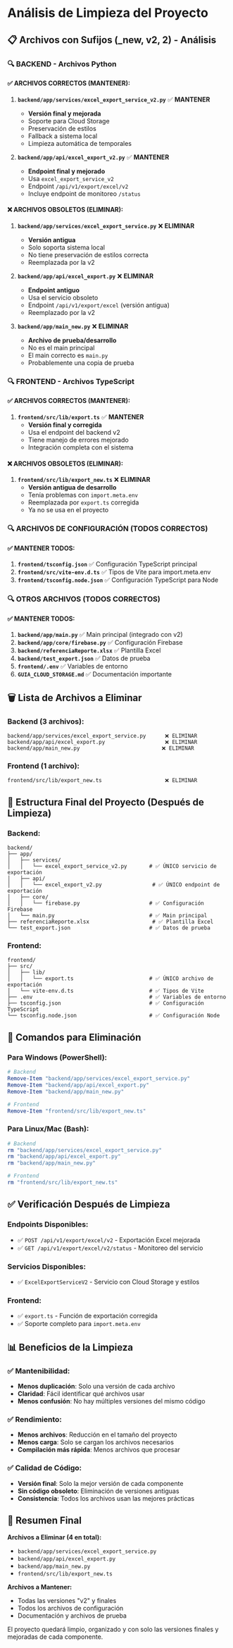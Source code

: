 # Análisis de Limpieza del Proyecto

## 📋 Archivos con Sufijos (_new, v2, 2) - Análisis

### **🔍 BACKEND - Archivos Python**

#### **✅ ARCHIVOS CORRECTOS (MANTENER):**

1. **`backend/app/services/excel_export_service_v2.py`** ✅ **MANTENER**
   - **Versión final y mejorada**
   - Soporte para Cloud Storage
   - Preservación de estilos
   - Fallback a sistema local
   - Limpieza automática de temporales

2. **`backend/app/api/excel_export_v2.py`** ✅ **MANTENER**
   - **Endpoint final y mejorado**
   - Usa `excel_export_service_v2`
   - Endpoint `/api/v1/export/excel/v2`
   - Incluye endpoint de monitoreo `/status`

#### **❌ ARCHIVOS OBSOLETOS (ELIMINAR):**

1. **`backend/app/services/excel_export_service.py`** ❌ **ELIMINAR**
   - **Versión antigua**
   - Solo soporta sistema local
   - No tiene preservación de estilos correcta
   - Reemplazada por la v2

2. **`backend/app/api/excel_export.py`** ❌ **ELIMINAR**
   - **Endpoint antiguo**
   - Usa el servicio obsoleto
   - Endpoint `/api/v1/export/excel` (versión antigua)
   - Reemplazado por la v2

3. **`backend/app/main_new.py`** ❌ **ELIMINAR**
   - **Archivo de prueba/desarrollo**
   - No es el main principal
   - El main correcto es `main.py`
   - Probablemente una copia de prueba

### **🔍 FRONTEND - Archivos TypeScript**

#### **✅ ARCHIVOS CORRECTOS (MANTENER):**

1. **`frontend/src/lib/export.ts`** ✅ **MANTENER**
   - **Versión final y corregida**
   - Usa el endpoint del backend v2
   - Tiene manejo de errores mejorado
   - Integración completa con el sistema

#### **❌ ARCHIVOS OBSOLETOS (ELIMINAR):**

1. **`frontend/src/lib/export_new.ts`** ❌ **ELIMINAR**
   - **Versión antigua de desarrollo**
   - Tenía problemas con `import.meta.env`
   - Reemplazada por `export.ts` corregida
   - Ya no se usa en el proyecto

### **🔍 ARCHIVOS DE CONFIGURACIÓN (TODOS CORRECTOS)**

#### **✅ MANTENER TODOS:**
1. **`frontend/tsconfig.json`** ✅ Configuración TypeScript principal
2. **`frontend/src/vite-env.d.ts`** ✅ Tipos de Vite para import.meta.env
3. **`frontend/tsconfig.node.json`** ✅ Configuración TypeScript para Node

### **🔍 OTROS ARCHIVOS (TODOS CORRECTOS)**

#### **✅ MANTENER TODOS:**
1. **`backend/app/main.py`** ✅ Main principal (integrado con v2)
2. **`backend/app/core/firebase.py`** ✅ Configuración Firebase
3. **`backend/referenciaReporte.xlsx`** ✅ Plantilla Excel
4. **`backend/test_export.json`** ✅ Datos de prueba
5. **`frontend/.env`** ✅ Variables de entorno
6. **`GUIA_CLOUD_STORAGE.md`** ✅ Documentación importante

## 🗑️ Lista de Archivos a Eliminar

### **Backend (3 archivos):**
```
backend/app/services/excel_export_service.py      ❌ ELIMINAR
backend/app/api/excel_export.py                   ❌ ELIMINAR
backend/app/main_new.py                          ❌ ELIMINAR
```

### **Frontend (1 archivo):**
```
frontend/src/lib/export_new.ts                    ❌ ELIMINAR
```

## 📁 Estructura Final del Proyecto (Después de Limpieza)

### **Backend:**
```
backend/
├── app/
│   ├── services/
│   │   └── excel_export_service_v2.py       # ✅ ÚNICO servicio de exportación
│   ├── api/
│   │   └── excel_export_v2.py                # ✅ ÚNICO endpoint de exportación
│   ├── core/
│   │   └── firebase.py                      # ✅ Configuración Firebase
│   └── main.py                              # ✅ Main principal
├── referenciaReporte.xlsx                    # ✅ Plantilla Excel
└── test_export.json                         # ✅ Datos de prueba
```

### **Frontend:**
```
frontend/
├── src/
│   ├── lib/
│   │   └── export.ts                        # ✅ ÚNICO archivo de exportación
│   └── vite-env.d.ts                        # ✅ Tipos de Vite
├── .env                                     # ✅ Variables de entorno
├── tsconfig.json                            # ✅ Configuración TypeScript
└── tsconfig.node.json                       # ✅ Configuración Node
```

## 🚀 Comandos para Eliminación

### **Para Windows (PowerShell):**
```powershell
# Backend
Remove-Item "backend/app/services/excel_export_service.py"
Remove-Item "backend/app/api/excel_export.py"
Remove-Item "backend/app/main_new.py"

# Frontend
Remove-Item "frontend/src/lib/export_new.ts"
```

### **Para Linux/Mac (Bash):**
```bash
# Backend
rm "backend/app/services/excel_export_service.py"
rm "backend/app/api/excel_export.py"
rm "backend/app/main_new.py"

# Frontend
rm "frontend/src/lib/export_new.ts"
```

## ✅ Verificación Después de Limpieza

### **Endpoints Disponibles:**
- ✅ `POST /api/v1/export/excel/v2` - Exportación Excel mejorada
- ✅ `GET /api/v1/export/excel/v2/status` - Monitoreo del servicio

### **Servicios Disponibles:**
- ✅ `ExcelExportServiceV2` - Servicio con Cloud Storage y estilos

### **Frontend:**
- ✅ `export.ts` - Función de exportación corregida
- ✅ Soporte completo para `import.meta.env`

## 📊 Beneficios de la Limpieza

### **✅ Mantenibilidad:**
- **Menos duplicación**: Solo una versión de cada archivo
- **Claridad**: Fácil identificar qué archivos usar
- **Menos confusión**: No hay múltiples versiones del mismo código

### **✅ Rendimiento:**
- **Menos archivos**: Reducción en el tamaño del proyecto
- **Menos carga**: Solo se cargan los archivos necesarios
- **Compilación más rápida**: Menos archivos que procesar

### **✅ Calidad de Código:**
- **Versión final**: Solo la mejor versión de cada componente
- **Sin código obsoleto**: Eliminación de versiones antiguas
- **Consistencia**: Todos los archivos usan las mejores prácticas

## 🎯 Resumen Final

**Archivos a Eliminar (4 en total):**
- `backend/app/services/excel_export_service.py`
- `backend/app/api/excel_export.py`
- `backend/app/main_new.py`
- `frontend/src/lib/export_new.ts`

**Archivos a Mantener:**
- Todas las versiones "v2" y finales
- Todos los archivos de configuración
- Documentación y archivos de prueba

El proyecto quedará limpio, organizado y con solo las versiones finales y mejoradas de cada componente.
